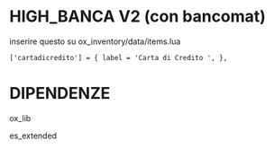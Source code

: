 # HIGH_BANCA V2 (con bancomat)

inserire questo su ox_inventory/data/items.lua

`['cartadicredito'] = {
    label = 'Carta di Credito ',
},`

# DIPENDENZE

ox_lib

es_extended

